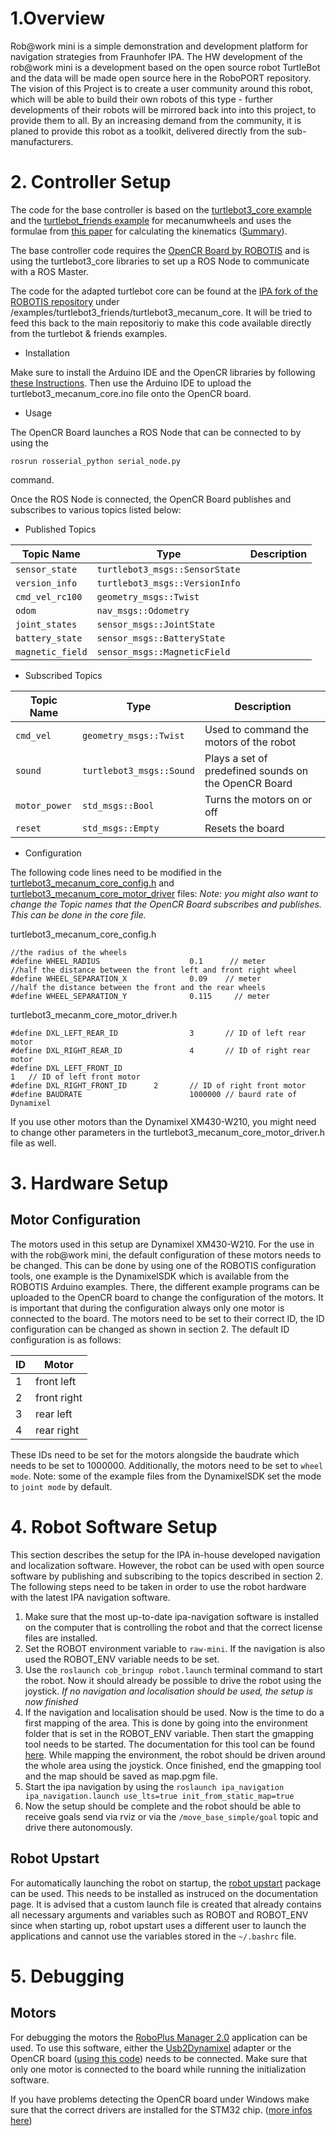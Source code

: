 

# 1.Overview
Rob@work mini is a simple demonstration and development platform for navigation strategies from Fraunhofer IPA.
The HW development of the rob@work mini is a development based on the open source robot TurtleBot and the data will be made open source here in the RoboPORT repository.
The vision of this Project is to create a user community around this robot, which will be able to build their own robots of this type - further developments of their robots will be mirrored back into into this project, to provide them to all. 
By an increasing demand from the community, it is planed  to provide this robot as a toolkit, delivered directly from the sub-manufacturers.

# 2. Controller Setup
The code for the base controller is based on the [turtlebot3_core example](https://github.com/ROBOTIS-GIT/OpenCR/tree/master/arduino/opencr_arduino/opencr/libraries/turtlebot3/examples/turtlebot3_waffle/turtlebot3_core) and the [turtlebot_friends example](https://github.com/ROBOTIS-GIT/OpenCR/tree/master/arduino/opencr_arduino/opencr/libraries/turtlebot3/examples/turtlebot3_friends/turtlebot3_mecanum) for mecanumwheels and uses the formulae from [this paper](http://research.ijcaonline.org/volume113/number3/pxc3901586.pdf) for calculating the kinematics ([Summary](http://robotsforroboticists.com/drive-kinematics/)).

The base controller code requires the [OpenCR Board by ROBOTIS](https://github.com/ROBOTIS-GIT/OpenCR/wiki) and is using the turtlebot3_core libraries to set up a ROS Node to communicate with a ROS Master. 

The code for the adapted turtlebot core can be found at the [IPA fork of the ROBOTIS repository](https://github.com/flg-vs/OpenCR/tree/7404d3b905f6fad9b289b8b85112ffdaecd22337/arduino/opencr_arduino/opencr/libraries/turtlebot3/examples/turtlebot3_friends/turtlebot3_mecanum_core) under /examples/turtlebot3_friends/turtlebot3_mecanum_core. It will be tried to feed this back to the main repositoriy to make this code available directly from the turtlebot & friends examples.

- Installation

Make sure to install the Arduino IDE and the OpenCR libraries by following [these Instructions](emanual.robotis.com/docs/en/platform/turtlebot3/opencr1_0_software_setup/). Then use the Arduino IDE to upload the turtlebot3_mecanum_core.ino file onto the OpenCR board.

- Usage

The OpenCR Board launches a ROS Node that can be connected to by using the
```
rosrun rosserial_python serial_node.py
```
command.

Once the ROS Node is connected, the OpenCR Board publishes and subscribes to various topics listed below:

- Published Topics

| Topic Name       | Type                           | Description |
| ---------------- | ------------------------------ | ----------- |
| `sensor_state`   | `turtlebot3_msgs::SensorState` |  |
| `version_info`   | `turtlebot3_msgs::VersionInfo` |  |
| `cmd_vel_rc100`  | `geometry_msgs::Twist`         |  |
| `odom`           | `nav_msgs::Odometry`           |  |
| `joint_states`   | `sensor_msgs::JointState`      |  |
| `battery_state`  | `sensor_msgs::BatteryState`    |  |
| `magnetic_field` | `sensor_msgs::MagneticField`   |  |

- Subscribed Topics

| Topic Name    | Type                     | Description |
| ------------- | ------------------------ | ----------- |
| `cmd_vel`     | `geometry_msgs::Twist`   | Used to command the motors of the robot |
| `sound`       | `turtlebot3_msgs::Sound` | Plays a set of predefined sounds on the OpenCR Board |
| `motor_power` | `std_msgs::Bool`         | Turns the motors on or off |
| `reset`       | `std_msgs::Empty`        | Resets the board |

- Configuration

The following code lines need to be modified in the [turtlebot3_mecanum_core_config.h](turtlebot3_mecanum_core_config.h) and  [turtlebot3_mecanum_core_motor_driver](turtlebot3_mecanum_core_motor_driver.h) files: 
_Note: you might also want to change the Topic names that the OpenCR Board subscribes and publishes. This can be done in the core file._

turtlebot3_mecanum_core_config.h
```
//the radius of the wheels
#define WHEEL_RADIUS                    0.1      // meter
//half the distance between the front left and front right wheel
#define WHEEL_SEPARATION_X              0.09    // meter
//half the distance between the front and the rear wheels
#define WHEEL_SEPARATION_Y              0.115     // meter
```

turtlebot3_mecanm_core_motor_driver.h
```
#define DXL_LEFT_REAR_ID                3       // ID of left rear motor
#define DXL_RIGHT_REAR_ID               4       // ID of right rear motor
#define DXL_LEFT_FRONT_ID     
1	// ID of left front motor
#define DXL_RIGHT_FRONT_ID		2       // ID of right front motor
#define BAUDRATE                        1000000 // baurd rate of Dynamixel
```

If you use other motors than the Dynamixel XM430-W210, you might need to change other parameters in the turtlebot3_mecanum_core_motor_driver.h file as well.

# 3. Hardware Setup

## Motor Configuration
The motors used in this setup are Dynamixel XM430-W210. For the use in with the rob@work mini, the default configuration of these motors needs to be changed. This can be done by using one of the ROBOTIS configuration tools, one example is the DynamixelSDK which is available from the ROBOTIS Arduino examples. There, the different example programs can be uploaded to the OpenCR board to change the configuration of the motors.
It is important that during the configuration always only one motor is connected to the board. 
The motors need to be set to their correct ID, the ID configuration can be changed as shown in section 2. The default ID configuration is as follows:

| ID | Motor       | 
| -- | ----------- | 
| 1  | front left  | 
| 2  | front right | 
| 3  | rear left   | 
| 4  | rear right  | 

These IDs need to be set for the motors alongside the baudrate which needs to be set to 1000000. Additionally, the motors need to be set to `wheel mode`. Note: some of the example files from the DynamixelSDK set the mode to `joint mode` by default.

# 4. Robot Software Setup
This section describes the setup for the IPA in-house developed navigation and localization software. However, the robot can be used with open source software by publishing and subscribing to the topics described in section 2.
The following steps need to be taken in order to use the robot hardware with the latest IPA navigation software. 

1. Make sure that the most up-to-date ipa-navigation software is installed on the computer that is controlling the robot and that the correct license files are installed.
2. Set the ROBOT environment variable to `raw-mini`. If the navigation is also used the ROBOT_ENV variable needs to be set.
3. Use the `roslaunch cob_bringup robot.launch` terminal command to start the robot. Now it should already be possible to drive the robot using the joystick.
_If no navigation and localisation should be used, the setup is now finished_
4. If the navigation and localisation should be used. Now is the time to do a first mapping of the area. This is done by going into the environment folder that is set in the ROBOT_ENV variable. Then start the gmapping tool needs to be started. The documentation for this tool can be found [here](wiki.ros.org/gmapping). While mapping the environment, the robot should be driven around the whole area using the joystick. 
Once finished, end the gmapping tool and the map should be saved as map.pgm file.
5. Start the ipa navigation by using the `roslaunch ipa_navigation ipa_navigation.launch use_lts=true init_from_static_map=true`
6. Now the setup should be complete and the robot should be able to receive goals send via rviz or via the `/move_base_simple/goal` topic and drive there autonomously.

## Robot Upstart
For automatically launching the robot on startup, the [robot upstart](http://wiki.ros.org/robot_upstart) package can be used. This needs to be installed as instruced on the documentation page. It is advised that a custom launch file is created that already contains all necessary arguments and variables such as ROBOT and ROBOT_ENV since when starting up, robot upstart uses a different user to launch the applications and cannot use the variables stored in the `~/.bashrc` file.

# 5. Debugging

## Motors

For debugging the motors the [RoboPlus Manager 2.0](http://www.robotis.us/roboplus2/) application can be used. To use this software, either the [Usb2Dynamixel](http://www.robotis-shop-en.com/?act=shop_en.goods_view&GS=1289&GC=GD0B0107) adapter or the OpenCR board ([using this code](https://github.com/ROBOTIS-GIT/OpenCR/blob/develop/arduino/opencr_arduino/opencr/libraries/OpenCR/examples/10.%20Etc/usb_to_dxl/usb_to_dxl.ino)) needs to be connected.
Make sure that only one motor is connected to the board while running the initialization software.

If you have problems detecting the OpenCR board under Windows make sure that the correct drivers are installed for the STM32 chip. ([more infos here](http://forum.espruino.com/conversations/290299/))
